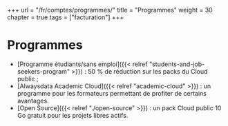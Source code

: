 +++
url = "/fr/comptes/programmes/"
title = "Programmes"
weight = 30
chapter = true
tags = ["facturation"]
+++

# Programmes

- [Programme étudiants/sans emploi]({{< relref "students-and-job-seekers-program" >}}) : 50 % de réduction sur les packs du Cloud public ;
- [Alwaysdata Academic Cloud]({{< relref "academic-cloud" >}}) : un programme pour les formateurs permettant de profiter de certains avantages.
- [Open Source]({{< relref "./open-source" >}}) : un pack Cloud public 10 Go gratuit pour les projets libres actifs.
